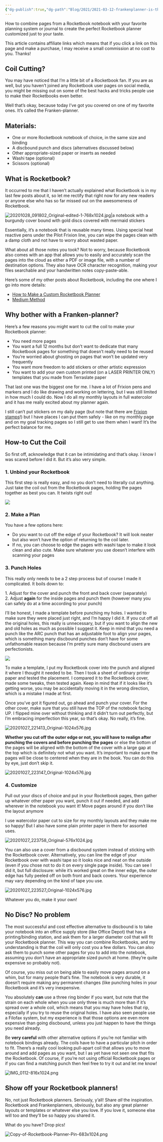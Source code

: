 ```yaml
---
{"dg-publish":true,"dg-path":"Blog/2021/2021-03-12-frankenplanner-is-the-perfect-rocketbook-planner.md","permalink":"/blog/2021/2021-03-12-frankenplanner-is-the-perfect-rocketbook-planner/","title":"Frankenplanner: How to Make the Perfect Rocketbook Planner by Cutting the Coil","noteIcon":"","created":"","updated":"2023-07-05T22:43:18.000-04:00"}
---
```



How to combine pages from a Rocketbook notebook with your favorite planning system or journal to create the perfect Rocketbook planner customized just to your taste.

This article contains affiliate links which means that if you click a link on this page and make a purchase, I may receive a small commission at no cost to you. Thanks!

## Coil Cutting?

You may have noticed that I’m a little bit of a Rocketbook fan. If you are as well, but you haven’t joined any Rocketbook user pages on social media, you might be missing out on some of the best hacks and tricks people use to make their Rocketbooks even better.

Well that’s okay, because today I’ve got you covered on one of my favorite ones. It’s called the Franken-planner.

## Materials:

- One or more Rocketbook notebook of choice, in the same size and binding
- A discbound punch and discs (alternatives discussed below)
- Other appropriate-sized paper or inserts as needed
- Washi tape (optional)
- Scissors (optional)

## What is Rocketbook?

It occurred to me that I haven’t actually explained what Rocketbook is in my last few posts about it, so let me rectify that right now for any new readers or anyone else who has so far missed out on the awesomeness of Rocketbook.

![20201028_091802_Original-edited-1-768x1024.jpg|a notebook with a burgundy cover bound with gold discs covered with mermaid stickers](/img/user/80-89%20Assets/82%20-%20Photo%20Attachments/20201028_091802_Original-edited-1-768x1024.jpg)

Essentially, it’s a notebook that is reusable many times. Using special heat reactive pens under the Pilot Frixion line, you can wipe the pages clean with a damp cloth and not have to worry about wasted paper.

What about all those notes you took? Not to worry, because Rocketbook also comes with an app that allows you to easily and accurately scan the pages into the cloud as either a PDF or image file, with a number of destination options. They also have OCR character recognition, making your files searchable and your handwritten notes copy-paste-able.

Here’s some of my other posts about Rocketbook, including the one where I go into more details:

- [How to Make a Custom Rocketbook Planner](https://chaoticorganized.com/how-to-make-a-custom-planner-with-rocketbook-core/)
- [Medium Method](https://chaoticorganized.com/how-to-use-rocketbook-for-the-medium-method/)

## Why bother with a **Franken**\-planner?

Here’s a few reasons you might want to cut the coil to make your Rocketbook planner:

- You need more pages
- You want a full 12 months but don’t want to dedicate that many Rocketbook pages for something that doesn’t really need to be reused
- You’re worried about ghosting on pages that won’t be updated very frequently
- You want more freedom to add stickers or other artistic expression
- You want to add your own custom printed (on a LASER PRINTER ONLY) templates that you made from Terraslate paper

That last one was the biggest one for me. I have a lot of Frixion pens and markers and I do like drawing and working on lettering, but I was still limited in how much I could do. Now I do all my monthly layouts in full watercolor and it has me really excited about my planner again.

I still can’t put stickers on my daily page (but note that there are [Frixion stamps](https://www.jetpens.com/Pilot-FriXion-Stamps/ct/2531)!) but I have places I can put them safely - like on my monthly page and on my goal tracking pages so I still get to use them when I want! It’s the perfect balance for me.

## How-to Cut the Coil

So first off, acknowledge that it can be intimidating and that’s okay. I know I was scared before I did it. But it’s also very simple.

### 1\. Unbind your Rocketbook

This first step is really easy, and no you don’t need to literally cut anything. Just take the coil out from the Rocketbook pages, holding the pages together as best you can. It twists right out!

![](https://i1.wp.com/veryveryvary.com/wp-content/uploads/2021/01/image-1.jpg?fit=640%2C431&ssl=1)

### 2\. Make a Plan

You have a few options here:

- Do you want to cut off the edge of your Rocketbook? It will look neater but also won’t have the option of returning to the coil later.
- If no, you can choose to edge the pages with washi tape to make it look clean and also cute. Make sure whatever you use doesn’t interfere with scanning your pages

### 3\. Punch Holes

This really only needs to be a 2 step process but of course I made it complicated. It boils down to:

1\. Adjust for the cover and punch the front and back cover (separately)  
2\. Adjust **again** for the inside pages and punch them (however many you can safely do at a time according to your punch)

I’ll be honest, I made a template before punching my holes. I wanted to make sure they were placed just right, and I’m happy I did it. If you cut off all the original holes, this really is unnecessary, but if you want to align the new and old holes as much as possible I suggest it. Keep in mind that you need a punch like the ARC punch that has an adjustable foot to align your pages, which is something many discbound punches don’t have for some unfathomable reason because I’m pretty sure many discbound users are perfectionists.

![](images/image-1-1.jpg)

To make a template, I put my Rocketbook cover into the punch and aligned it where I thought it needed to be. Then I took a sheet of ordinary printer paper and tested the placement. I compared it to the Rocketbook cover, made some tweaks, then tested again. Keep in mind that if it looks like it’s getting worse, you may be accidentally moving it in the wrong direction, which is a mistake I made at first.

Once you’ve got it figured out, go ahead and punch your cover. For the other cover, make sure that you still have the TOP of the notebook facing UP. I flipped mine over without thinking and it didn’t turn out perfectly, but I’m embracing imperfection this year, so that’s okay. No really, it’s fine.

![20201027_221413_Original-1024x576.jpg](/img/user/80-89%20Assets/82%20-%20Photo%20Attachments/20201027_221413_Original-1024x576.jpg)

**Whether you cut off the outer edge or not, you will have to realign after punching the covers and before punching the pages** or else the bottom of the pages will be aligned with the bottom of the cover with a large gap at the top which is definitely not what you want. It’s important to make sure the pages will be close to centered when they are in the book. You can do this by eye, just don’t skip it.

![20201027_223147_Original-1024x576.jpg](/img/user/80-89%20Assets/82%20-%20Photo%20Attachments/20201027_223147_Original-1024x576.jpg)

### 4\. Customize

Pull out your discs of choice and put in your Rocketbook pages, then gather up whatever other paper you want, punch it out if needed, and add wherever in the notebook you want it! Move pages around if you don’t like the layout anymore

I use watercolor paper cut to size for my monthly layouts and they make me so happy! But I also have some plain printer paper in there for assorted uses.

![20201027_223758_Original-576x1024.jpg](/img/user/80-89%20Assets/82%20-%20Photo%20Attachments/20201027_223758_Original-576x1024.jpg)

You can also use a cover from a discbound system instead of sticking with the Rocketbook cover. Alternatively, you can line the edge of your Rocketbook over with washi tape so it looks nice and neat on the outside (even if you chose not to do it on every single page inside). You can see I did it, but full disclosure: while it’s worked great on the inner edge, the outer edge has fully peeled off on both front and back covers. Your experience may vary depending on the kind of tape you use.

![20201027_223527_Original-1024x576.jpg](/img/user/80-89%20Assets/82%20-%20Photo%20Attachments/20201027_223527_Original-1024x576.jpg)

Whatever you do, make it your own!

## No Disc? No problem

The most successful and cost effective alternative to discbound is to take your notebook into an office supply store (like Office Depot) that has a printing/binding station, and ask them for a larger diameter coil that will fit your Rocketbook planner. This way you can combine Rocketbooks, and my understanding is that the coil will only cost you a few dollars. You can also ask them to punch some other pages for you to add into the notebook, assuming you don’t have an appropriate sized punch at home. (they’re quite expensive so probably not).

Of course, you miss out on being able to easily move pages around on a whim, but for many people that’s fine. The notebook is very durable, it doesn’t require making any permanent changes (like punching holes in your Rocketbook and it’s very inexpensive.

You absolutely **can** use a three ring binder if you want, but note that the strain on each whole when you use only three is much more than if it’s spread over a whole coil, which means that you may have holes that rip, especially if you try to reuse the original holes. I have also seen people use a Filofax system, but my experience is that those options are even more expensive than going discbound, unless you just happen to have the things you need already.

Be **very careful** with other alternative options if you’re not familiar with notebook bindings already. The coils have to have a particular pitch in order to fit. There’s a really cool looking pull-apart coil that allows you to move around and add pages as you want, but I as yet have not seen one that fits the Rocketbook. Of course, if you’re not using official Rocketbook pages or if you can find a matching punch then feel free to try it out and let me know!

![IMG_0112-816x1024.png](/img/user/80-89%20Assets/82%20-%20Photo%20Attachments/IMG_0112-816x1024.png)

## Show off your Rocketbook planners!

No, not just Rocketbook planners. Seriously, y’all! Share _all_ the inspiration. Rocketbook and Frankenplanners, obviously, but also any great planner layouts or templates or whatever else you love. If you love it, someone else will too and they’ll be so happy you shared it.

What do you have? Drop pics!

![Copy-of-Rocketbook-Planner-Pin-683x1024.png](/img/user/80-89%20Assets/82%20-%20Photo%20Attachments/Copy-of-Rocketbook-Planner-Pin-683x1024.png)
